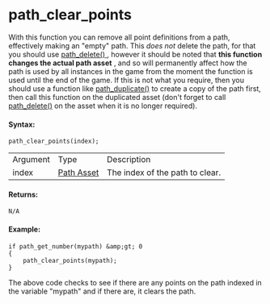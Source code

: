 # path_clear_points

With this function you can remove all point definitions from a path,
effectively making an "empty" path. This *does not* delete the path, for
that you should use [ path_delete() ](path_delete) , however it
should be noted that **this function changes the actual path asset** ,
and so will permanently affect how the path is used by all instances in
the game from the moment the function is used until the end of the game.
If this is not what you require, then you should use a function like
[path_duplicate()](path_duplicate) to create a copy of the path
first, then call this function on the duplicated asset (don't forget to
call [path_delete()](path_delete) on the asset when it is no longer
required).

#### Syntax:

``` gml
path_clear_points(index);
```

|          |                                                               |                                 |
|----------|---------------------------------------------------------------|---------------------------------|
| Argument | Type                                                          | Description                     |
| index    |  [Path Asset](../../../../../../The_Asset_Editors/Paths)  | The index of the path to clear. |

#### Returns:

``` gml
N/A
```

#### Example:

``` gml
if path_get_number(mypath) &amp;gt; 0
{
    path_clear_points(mypath);
}
```

The above code checks to see if there are any points on the path indexed
in the variable "mypath" and if there are, it clears the path.
